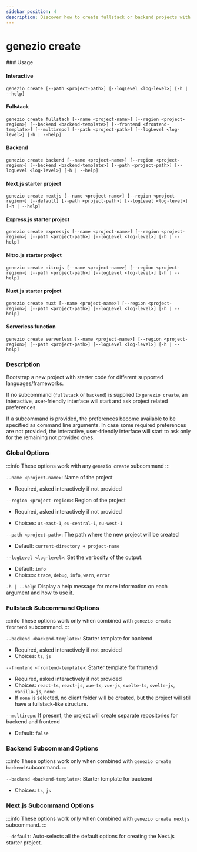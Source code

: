 ```yaml
---
sidebar_position: 4
description: Discover how to create fullstack or backend projects with the genezio create command, using various supported templates
---
```


# genezio create

<head>
  <title>genezio create CLI Command | Genezio Documentation</title>
</head>
### Usage

#### Interactive

`genezio create [--path <project-path>] [--logLevel <log-level>] [-h | --help]`

#### Fullstack

`genezio create fullstack [--name <project-name>] [--region <project-region>] [--backend <backend-template>] [--frontend <frontend-template>] [--multirepo] [--path <project-path>] [--logLevel <log-level>] [-h | --help]`

#### Backend

`genezio create backend [--name <project-name>] [--region <project-region>] [--backend <backend-template>] [--path <project-path>] [--logLevel <log-level>] [-h | --help]`

#### Next.js starter project

`genezio create nextjs [--name <project-name>] [--region <project-region>] [--default] [--path <project-path>] [--logLevel <log-level>] [-h | --help]`

#### Express.js starter project

`genezio create expressjs [--name <project-name>] [--region <project-region>] [--path <project-path>] [--logLevel <log-level>] [-h | --help]`

#### Nitro.js starter project

`genezio create nitrojs [--name <project-name>] [--region <project-region>] [--path <project-path>] [--logLevel <log-level>] [-h | --help]`

#### Nuxt.js starter project

`genezio create nuxt [--name <project-name>] [--region <project-region>] [--path <project-path>] [--logLevel <log-level>] [-h | --help]`

#### Serverless function

`genezio create serverless [--name <project-name>] [--region <project-region>] [--path <project-path>] [--logLevel <log-level>] [-h | --help]`

### Description

Bootstrap a new project with starter code for different supported languages/frameworks.

If no subcommand (`fullstack` or `backend`) is supplied to `genezio create`, an interactive, user-friendly interface will start and ask project related preferences.

If a subcommand is provided, the preferences become available to be specified as command line arguments. In case some required preferences are not provided, the interactive, user-friendly interface will start to ask only for the remaining not provided ones.

### Global Options

<!-- :::info -->

:::info
These options work with any `genezio create` subcommand
:::

<!-- ::: -->
`--name <project-name>`: Name of the project
- Required, asked interactively if not provided

`--region <project-region>`: Region of the project
- Required, asked interactively if not provided

- Choices: `us-east-1`, `eu-central-1`, `eu-west-1`

`--path <project-path>`: The path where the new project will be created

- Default: `current-directory + project-name`

`--logLevel <log-level>`: Set the verbosity of the output.

- Default: `info`
- Choices: `trace`, `debug`, `info`, `warn`, `error`

`-h | --help`: Display a help message for more information on each argument and how to use it.

### Fullstack Subcommand Options

<!-- :::info -->

:::info
These options work only when combined with `genezio create frontend` subcommand.
:::

<!-- ::: -->

`--backend <backend-template>`: Starter template for backend

- Required, asked interactively if not provided
- Choices: `ts`, `js`

`--frontend <frontend-template>`: Starter template for frontend

- Required, asked interactively if not provided
- Choices: `react-ts`, `react-js`, `vue-ts`, `vue-js`, `svelte-ts`, `svelte-js`, `vanilla-js`, `none`
- If `none` is selected, no client folder will be created, but the project will still have a fullstack-like structure.

`--multirepo`: If present, the project will create separate repositories for backend and frontend

- Default: `false`

### Backend Subcommand Options

<!-- :::info -->

:::info
These options work only when combined with `genezio create backend` subcommand.
:::

<!-- ::: -->

`--backend <backend-template>`: Starter template for backend

- Choices: `ts`, `js`

### Next.js Subcommand Options

<!-- :::info -->

:::info
These options work only when combined with `genezio create nextjs` subcommand.
:::

<!-- ::: -->

`--default`: Auto-selects all the default options for creating the Next.js starter project.

